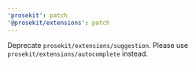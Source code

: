 ```yaml
---
'prosekit': patch
'@prosekit/extensions': patch
---
```


Deprecate `prosekit/extensions/suggestion`. Please use `prosekit/extensions/autocomplete` instead.
